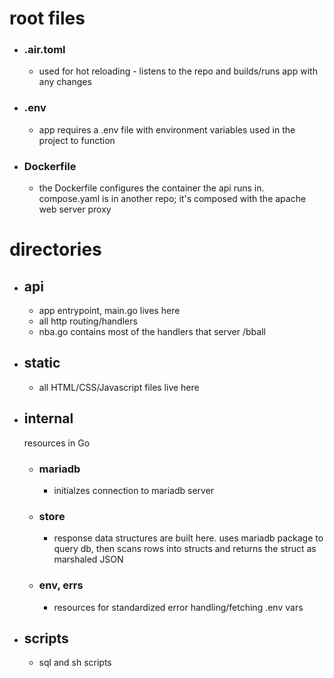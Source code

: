 # root files
- ### .air.toml
    - used for hot reloading - listens to the repo and builds/runs app with any changes
- ### .env
    - app requires a .env file with environment variables used in the project to function
- ### Dockerfile
    - the Dockerfile configures the container the api runs in. compose.yaml is in another repo; it's composed with the apache web server proxy
# directories
- ## api
    - app entrypoint, main.go lives here
    - all http routing/handlers
    - nba.go contains most of the handlers that server /bball
- ## static
    - all HTML/CSS/Javascript files live here
- ## internal
    resources in Go
    - ### mariadb
        - initialzes connection to mariadb server
    - ### store
        - response data structures are built here. uses mariadb package to query db, then scans rows into structs and returns the struct as marshaled JSON
    - ### env, errs
        - resources for standardized error handling/fetching .env vars
- ## scripts
    - sql and sh scripts